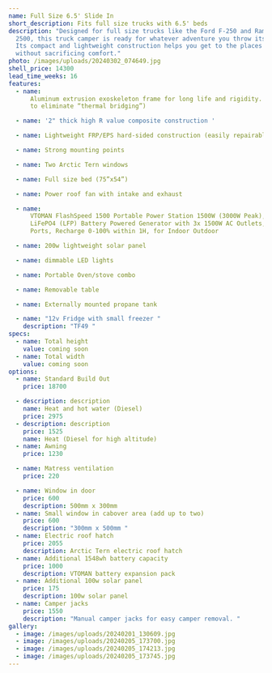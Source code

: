 ```yaml
---
name: Full Size 6.5' Slide In
short_description: Fits full size trucks with 6.5' beds
description: "Designed for full size trucks like the Ford F-250 and Ram
  2500, this truck camper is ready for whatever adventure you throw its way.
  Its compact and lightweight construction helps you get to the places you love
  without sacrificing comfort."
photo: /images/uploads/20240302_074649.jpg
shell_price: 14300
lead_time_weeks: 16
features:
  - name:
      Aluminum extrusion exoskeleton frame for long life and rigidity. (2 pieces
      to eliminate “thermal bridging”)

  - name: '2" thick high R value composite construction '

  - name: Lightweight FRP/EPS hard-sided construction (easily repairable fiberglass!)

  - name: Strong mounting points

  - name: Two Arctic Tern windows

  - name: Full size bed (75”x54”)

  - name: Power roof fan with intake and exhaust

  - name:
      VTOMAN FlashSpeed 1500 Portable Power Station 1500W (3000W Peak), 1548Wh
      LiFePO4 (LFP) Battery Powered Generator with 3x 1500W AC Outlets, 6x USB
      Ports, Recharge 0-100% within 1H, for Indoor Outdoor

  - name: 200w lightweight solar panel

  - name: dimmable LED lights

  - name: Portable Oven/stove combo

  - name: Removable table

  - name: Externally mounted propane tank

  - name: "12v Fridge with small freezer "
    description: "TF49 "
specs:
  - name: Total height
    value: coming soon
  - name: Total width
    value: coming soon
options:
  - name: Standard Build Out
    price: 18700

  - description: description
    name: Heat and hot water (Diesel)
    price: 2975
  - description: description
    price: 1525
    name: Heat (Diesel for high altitude)
  - name: Awning
    price: 1230

  - name: Matress ventilation
    price: 220

  - name: Window in door
    price: 600
    description: 500mm x 300mm
  - name: Small window in cabover area (add up to two)
    price: 600
    description: "300mm x 500mm "
  - name: Electric roof hatch
    price: 2055
    description: Arctic Tern electric roof hatch
  - name: Additional 1548wh battery capacity
    price: 1000
    description: VTOMAN battery expansion pack
  - name: Additional 100w solar panel
    price: 175
    description: 100w solar panel
  - name: Camper jacks
    price: 1550
    description: "Manual camper jacks for easy camper removal. "
gallery:
  - image: /images/uploads/20240201_130609.jpg
  - image: /images/uploads/20240205_173700.jpg
  - image: /images/uploads/20240205_174213.jpg
  - image: /images/uploads/20240205_173745.jpg
---
```

